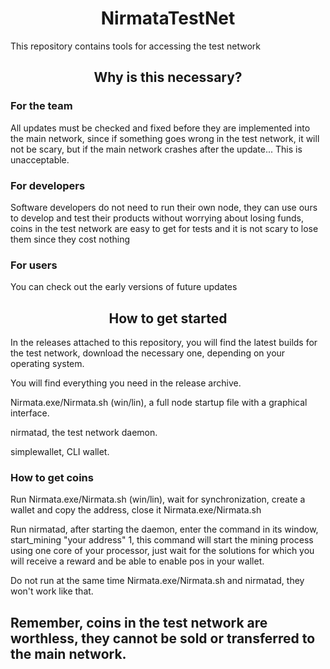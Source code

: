 <h1 align="center">NirmataTestNet</h1>
<p>This repository contains tools for accessing the test network</p>
<h2 align="center">Why is this necessary?</h2>
<h3>For the team</h3>
<p>All updates must be checked and fixed before they are implemented into the main network, since if something goes wrong in the test network, it will not be scary, but if the main network crashes after the update... This is unacceptable.</p>
<h3>For developers</h3>
<p>Software developers do not need to run their own node, they can use ours to develop and test their products without worrying about losing funds, coins in the test network are easy to get for tests and it is not scary to lose them since they cost nothing</p>
<h3>For users</h3>
<p>You can check out the early versions of future updates</p>
<h2 align="center">How to get started</h2>
<p>In the releases attached to this repository, you will find the latest builds for the test network, download the necessary one, depending on your operating system.</p>
<p>You will find everything you need in the release archive.</p>
<p>Nirmata.exe/Nirmata.sh (win/lin), a full node startup file with a graphical interface.</p>
<p>nirmatad, the test network daemon.</p>
<p>simplewallet, CLI wallet.</p>
<h3>How to get coins</h3>
<p>Run Nirmata.exe/Nirmata.sh (win/lin), wait for synchronization, create a wallet and copy the address, close it Nirmata.exe/Nirmata.sh</p>
<p>Run nirmatad, after starting the daemon, enter the command in its window, start_mining "your address" 1, this command will start the mining process using one core of your processor, just wait for the solutions for which you will receive a reward and be able to enable pos in your wallet. </p>
<p>Do not run at the same time Nirmata.exe/Nirmata.sh and nirmatad, they won't work like that.</p>
<h2>Remember, coins in the test network are worthless, they cannot be sold or transferred to the main network.</h2>

